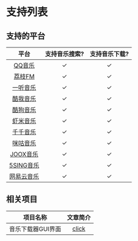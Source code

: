# 支持列表

## 支持的平台

|  平台                                     |   支持音乐搜索?    |  支持音乐下载?       |
|  :----:                                   |   :----:           |  :----:              |
|  [QQ音乐](https://y.qq.com/)              |   ✓                |  ✓                   |
|  [荔枝FM](http://m.lizhi.fm)              |   ✓                |  ✓                   |
|  [一听音乐](https://h5.1ting.com/)        |   ✓                |  ✓                   |
|  [酷我音乐](http://yinyue.kuwo.cn/)       |   ✓                |  ✓                   |
|  [酷狗音乐](http://www.kugou.com/)        |   ✓                |  ✓                   |
|  [虾米音乐](https://www.xiami.com/)       |   ✓                |  ✓                   |
|  [千千音乐](http://music.taihe.com/)      |   ✓                |  ✓                   |
|  [咪咕音乐](http://www.migu.cn/)          |   ✓                |  ✓                   |
|  [JOOX音乐](https://www.joox.com/limits)  |   ✓                |  ✓                   |
|  [5SING音乐](http://5sing.kugou.com/)     |   ✓                |  ✓                   |
|  [网易云音乐](https://music.163.com/)     |   ✓                |  ✓                   |


## 相关项目

|  项目名称                     |   文章简介                                                    |
|  :----:                       |   :----:                                                      |
|  音乐下载器GUI界面            |   [click](https://mp.weixin.qq.com/s/fN1ORyI6lzQFqxf6Zk1oIg)  |
